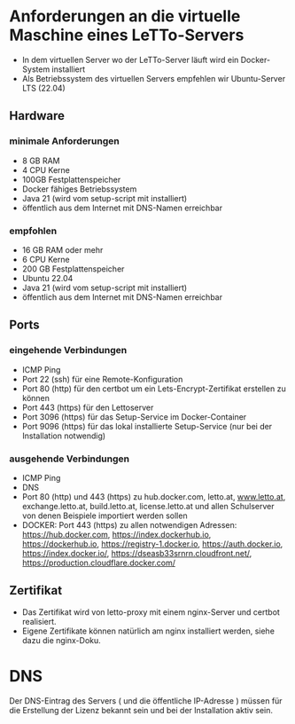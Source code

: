 # Anforderungen an die virtuelle Maschine eines LeTTo-Servers
* In dem virtuellen Server wo der LeTTo-Server läuft wird ein Docker-System installiert
* Als Betriebssystem des virtuellen Servers empfehlen wir Ubuntu-Server LTS (22.04)

## Hardware
### minimale Anforderungen
* 8 GB RAM
* 4 CPU Kerne
* 100GB Festplattenspeicher
* Docker fähiges Betriebssystem
* Java 21 (wird vom setup-script mit installiert)
* öffentlich aus dem Internet mit DNS-Namen erreichbar

### empfohlen
* 16 GB RAM oder mehr
* 6 CPU Kerne
* 200 GB Festplattenspeicher
* Ubuntu 22.04
* Java 21 (wird vom setup-script mit installiert)
* öffentlich aus dem Internet mit DNS-Namen erreichbar
  
## Ports
### eingehende Verbindungen
* ICMP Ping
* Port 22 (ssh) für eine Remote-Konfiguration
* Port 80 (http) für den certbot um ein Lets-Encrypt-Zertifikat erstellen zu können
* Port 443 (https) für den Lettoserver
* Port 3096 (https) für das Setup-Service im Docker-Container
* Port 9096 (https) für das lokal installierte Setup-Service (nur bei der Installation notwendig)

### ausgehende Verbindungen
* ICMP Ping
* DNS
* Port 80 (http) und 443 (https) zu hub.docker.com, letto.at, www.letto.at, exchange.letto.at, build.letto.at, license.letto.at und allen Schulserver von denen Beispiele importiert werden sollen
* DOCKER: Port 443 (https) zu allen notwendigen Adressen:  https://hub.docker.com, https://index.dockerhub.io, https://dockerhub.io, https://registry-1.docker.io, https://auth.docker.io, https://index.docker.io/, https://dseasb33srnrn.cloudfront.net/, https://production.cloudflare.docker.com/

## Zertifikat
* Das Zertifikat wird von letto-proxy mit einem nginx-Server und certbot realisiert.
* Eigene Zertifikate können natürlich am nginx installiert werden, siehe dazu die nginx-Doku.

# DNS
Der DNS-Eintrag des Servers ( und die öffentliche IP-Adresse ) müssen für die Erstellung der Lizenz bekannt sein und bei der Installation aktiv sein.
